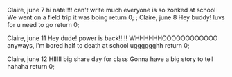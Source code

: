 Claire, june 7
hi nate!!!!
can't write much
everyone is so zonked at school
We went on a field trip
it was boing
return 0;
;
Claire, june 8
Hey buddy!
luvs for u
need to go
return 0;

Claire, june 11
Hey dude!
power is back!!!!!
WHHHHHHOOOOOOOOOOOO
anyways, i'm bored half to death at school
ugggggghh
return 0;


Claire, june 12
HIIIII
big share day for class
Gonna have a big story to tell
hahaha
return 0;



